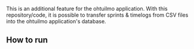 This is an additional feature for the ohtuilmo application. With this repository/code, it is possible to transfer sprints & timelogs from CSV files into the ohtuilmo application's database.

## How to run
